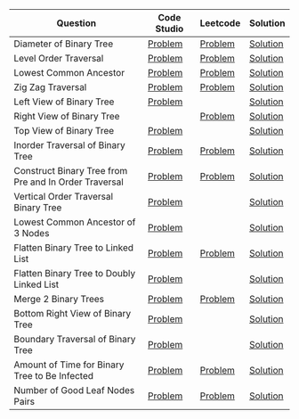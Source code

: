| Question                                              | Code Studio                                                                                      | Leetcode                                                                                           | Solution                                              |
| ----------------------------------------------------- | ------------------------------------------------------------------------------------------------ | -------------------------------------------------------------------------------------------------- | ----------------------------------------------------- |
| Diameter of Binary Tree                               | [Problem](https://www.codingninjas.com/codestudio/problems/920552)                               | [Problem](https://leetcode.com/problems/diameter-of-binary-tree)                                   | [Solution](DiameterOfBinaryTree.java)                 |
| Level Order Traversal                                 | [Problem](https://www.codingninjas.com/codestudio/problems/796002)                               | [Problem](https://leetcode.com/problems/binary-tree-level-order-traversal)                         | [Solution](LevelOrderTraversal.java)                  |
| Lowest Common Ancestor                                | [Problem](https://www.codingninjas.com/codestudio/problems/920541)                               | [Problem](https://leetcode.com/problems/lowest-common-ancestor-of-a-binary-tree)                   | [Solution](LowestCommonAncestor.java)                 |
| Zig Zag Traversal                                     | [Problem](https://www.codingninjas.com/codestudio/problems/1062662)                              | [Problem](https://leetcode.com/problems/binary-tree-zigzag-level-order-traversal)                  | [Solution](ZigZagTraversal.java)                      |
| Left View of Binary Tree                              | [Problem](https://www.codingninjas.com/codestudio/problems/920519)                               |                                                                                                    | [Solution](LeftViewOfBinaryTree.java)                 |
| Right View of Binary Tree                             |                                                                                                  | [Problem](https://leetcode.com/problems/binary-tree-right-side-view)                               | [Solution](RightViewOfBinaryTree.java)                |
| Top View of Binary Tree                               | [Problem](https://www.codingninjas.com/codestudio/problems/799401)                               |                                                                                                    | [Solution](TopViewOfBinaryTree.java)                  |
| Inorder Traversal of Binary Tree                      | [Problem](https://www.codingninjas.com/codestudio/problems/inorder-traversal_3839605)            | [Problem](https://leetcode.com/problems/binary-tree-inorder-traversal)                             | [Solution](InOrderTraversal.java)                     |
| Construct Binary Tree from Pre and In Order Traversal | [Problem](https://www.codingninjas.com/codestudio/problems/920539)                               | [Problem](https://leetcode.com/problems/construct-binary-tree-from-preorder-and-inorder-traversal) | [Solution](ConstructBinaryTreeFromInandPreOrder.java) |
| Vertical Order Traversal Binary Tree                  | [Problem](https://www.codingninjas.com/studio/problems/vertical-order-traversal_920533)          |                                                                                                    | [Solution](VerticalOrderTraversal.java)               |
| Lowest Common Ancestor of 3 Nodes                     | [Problem](https://www.codingninjas.com/studio/problems/lca-of-three-nodes_794944)                |                                                                                                    | [Solution](LowestCommonAncestorOfThree.java)          |
| Flatten Binary Tree to Linked List                    | [Problem](https://www.codingninjas.com/studio/problems/1112615)                                  | [Problem](https://leetcode.com/problems/flatten-binary-tree-to-linked-list)                        | [Solution](FlattenBinaryTreeToLinkedList.java)        |
| Flatten Binary Tree to Doubly Linked List             | [Problem](https://www.codingninjas.com/studio/problems/893106)                                   |                                                                                                    | [Solution](FlattenBinaryTreeToDoublyLinkedList.java)  |
| Merge 2 Binary Trees                                  | [Problem](https://www.codingninjas.com/studio/problems/fasdf_1263729)                            | [Problem](https://leetcode.com/problems/merge-two-binary-trees)                                    | [Solution](MergeBinaryTree.java)                      |
| Bottom Right View of Binary Tree                      | [Problem](https://www.codingninjas.com/studio/problems/bottom-right-view-of-binary-tree_1081489) |                                                                                                    | [Solution](BottomRightView.java)                      |
| Boundary Traversal of Binary Tree                     | [Problem](https://www.codingninjas.com/studio/problems/boundary-traversal_790725)                |                                                                                                    | [Solution](BoundaryTraversal.java)                    |
| Amount of Time for Binary Tree to Be Infected         | [Problem](https://www.codingninjas.com/studio/problems/time-to-burn-tree_630563)                 | [Problem](https://leetcode.com/problems/amount-of-time-for-binary-tree-to-be-infected)             | [Solution](TimeToInfectTree.java)                     |
| Number of Good Leaf Nodes Pairs                       | [Problem](https://www.codingninjas.com/studio/problems/number-of-good-leaf-nodes-pairs_1266115)  | [Problem](https://leetcode.com/problems/number-of-good-leaf-nodes-pairs)                           | [Solution](PairOfGoodLeaves.java)                     |
